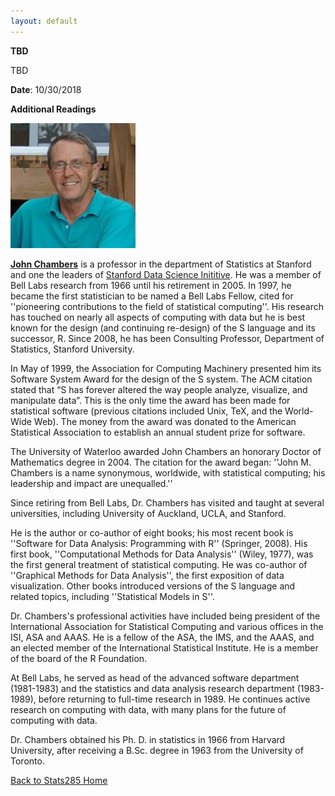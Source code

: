 ```yaml
---
layout: default
---
```


<div class="abstract">

<strong>TBD</strong>
<p align="justify">
TBD
</p>

<p><strong>Date</strong>: 10/30/2018</p>

<strong>Additional Readings</strong>
<p align="justify">

</p>

</div>

<img width="200" alt="John_Chambers" src="/assets/img/johnc.jpg">


[**John Chambers**](https://statweb.stanford.edu/~jmc4/vitae.html) is a professor in the department of Statistics at Stanford and one the leaders of [Stanford Data Science Inititive](https://sdsi.stanford.edu/people). He was a member of Bell Labs research from 1966 until his retirement in 2005. In 1997, he became the first statistician to be named a Bell Labs Fellow, cited for ''pioneering contributions to the field of statistical computing''. His research has touched on nearly all aspects of computing with data but he is best known for the design (and continuing re-design) of the S language and its successor, R. Since 2008, he has been Consulting Professor, Department of Statistics, Stanford University.

In May of 1999, the Association for Computing Machinery presented him its Software System Award for the design of the S system. The ACM citation stated that “S has forever altered the way people analyze, visualize, and manipulate data”. This is the only time the award has been made for statistical software (previous citations included Unix, TeX, and the World-Wide Web). The money from the award was donated to the American Statistical Association to establish an annual student prize for software.

The University of Waterloo awarded John Chambers an honorary Doctor of Mathematics degree in 2004. The citation for the award began: ''John M. Chambers is a name synonymous, worldwide, with statistical computing; his leadership and impact are unequalled.''

Since retiring from Bell Labs, Dr. Chambers has visited and taught at several universities, including University of Auckland, UCLA, and Stanford.

He is the author or co-author of eight books; his most recent book is ''Software for Data Analysis: Programming with R'' (Springer, 2008). His first book, ''Computational Methods for Data Analysis'' (Wiley, 1977), was the first general treatment of statistical computing. He was co-author of ''Graphical Methods for Data Analysis'', the first exposition of data visualization. Other books introduced versions of the S language and related topics, including ''Statistical Models in S''.

Dr. Chambers's professional activities have included being president of the International Association for Statistical Computing and various offices in the ISI, ASA and AAAS. He is a fellow of the ASA, the IMS, and the AAAS, and an elected member of the International Statistical Institute. He is a member of the board of the R Foundation.

At Bell Labs, he served as head of the advanced software department (1981-1983) and the statistics and data analysis research department (1983-1989), before returning to full-time research in 1989. He continues active research on computing with data, with many plans for the future of computing with data.

Dr. Chambers obtained his Ph. D. in statistics in 1966 from Harvard University, after receiving a B.Sc. degree in 1963 from the University of Toronto.


[Back to Stats285 Home](./index)
